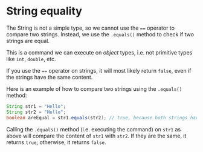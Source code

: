 # String equality

The String is not a simple type, so we cannot use the `==` operator to compare two strings. Instead, we use the `.equals()` method to check if two strings are equal.

This is a command we can execute on _object_ types, i.e. not primitive types like `int`, `double`, etc. 

If you use the `==` operator on strings, it will most likely return `false`, even if the strings have the same content. 

Here is an example of how to compare two strings using the `.equals()` method:

```java
String str1 = "Hello";
String str2 = "Hello";
boolean areEqual = str1.equals(str2); // true, because both strings have the same content
```

Calling the `.equals()` method (i.e. executing the command) on `str1` as above will compare the content of `str1` with `str2`. If they are the same, it returns `true`; otherwise, it returns `false`.